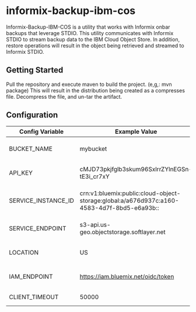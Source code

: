# informix-backup-ibm-cos
Informix-Backup-IBM-COS is a utility that works with Informix onbar backups that leverage STDIO.  This utility communicates with Informix STDIO to stream backup data to the IBM Cloud Object Store.  In addition, restore operations will result in the object being retrieved and streamed to Informix STDIO.  

## Getting Started
Pull the repository and execute maven to build the project.  (e,g,:  mvn package)  This will result in the distribution being created as a compresses file.  Decompress the file, and un-tar the artifact.

## Configuration
Config Variable | Example Value | Description | Required
----------------|---------------|-------------|----------
BUCKET_NAME  |  mybucket  |  The name of the IBM Cloud Object Storage bucket  | YES
API_KEY  | cMJD73pkjfglb3skum96SxlrrZYlnEGSn-tE3i_cr7xY  |  The value of "apikey" from the service credentials  |  YES
SERVICE_INSTANCE_ID  |  crn:v1:bluemix:public:cloud-object-storage:global:a/a676d937c:a160-4583-4d7f-8bd5-e6a93b::  |  The value of "resource_instance_id" from the service credentials  |  YES
SERVICE_ENDPOINT  |  s3-api.us-geo.objectstorage.softlayer.net  |  Default value should not need to be changed  |  YES
LOCATION  |  US  | The geo location for the cloud object storage location  |  YES
IAM_ENDPOINT  | https://iam.bluemix.net/oidc/token  |  Default value should not have to be changed  |  YES
CLIENT_TIMEOUT  |  50000  |  The S3 client timeout value.  |  YES



